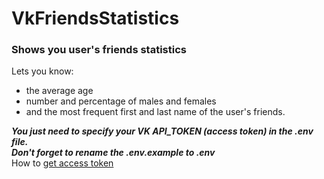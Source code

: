 # VkFriendsStatistics

### Shows you user's friends statistics

Lets you know:

- the average age
- number and percentage of males and females
- and the most frequent first and last name of the user's friends.

**_You just need to specify your VK API_TOKEN (access token) in the .env file._**<br>
**_Don't forget to rename the .env.example to .env_**<br>
How to [get access token](https://dvmn.org/encyclopedia/qna/63/kak-poluchit-token-polzovatelja-dlja-vkontakte/)
